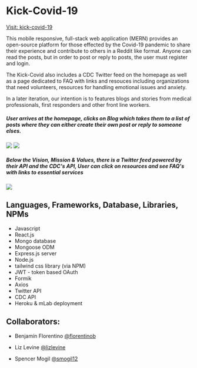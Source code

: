 # Kick-Covid-19

[Visit: kick-covid-19](https://kick-covid19.herokuapp.com/)

This mobile responsive, full-stack web application (MERN) provides an open-source platform for those effected by the Covid-19 pandemic to share their experience and contribute to others in a Reddit like format. Anyone can read the posts, but in order to post or reply to posts, the user must register and login.

The Kick-Covid also includes a CDC Twitter feed on the homepage as well as a page dedicated to FAQ with links and resouces including organizations that need volunteers, resources for handling emotional issues and anxiety.

In a later iteration, our intention is to features blogs and stories from medical professionals, first responders and other front line workers.

##### User arrives at the homepage, clicks on Blog which takes them to a list of posts where they can either create their own post or reply to someone elses.

![](frontend/kick-covid-19/src/assets/images/number_1.gif)
![](frontend/kick-covid-19/src/assets/images/number_1c.gif)

##### Below the Vision, Mission & Values, there is a Twitter feed powered by their API and the CDC's API, User can click on resources and see FAQ's with links to essential services

![](frontend/kick-covid-19/src/assets/images/number_2.gif)

## Languages, Frameworks, Database, Libraries, NPMs

- Javascript
- React.js
- Mongo database
- Mongoose ODM
- Express.js server
- Node.js
- tailwind css library (via NPM)
- JWT - token based OAuth
- Formik
- Axios
- Twitter API
- CDC API
- Heroku & mLab deployment

## Collaborators:

- Benjamin Florentino [@florentinob](https://github.com/florentinob)

- Liz Levine [@lizlevine](https://github.com/lizlevine)

- Spencer Mogil [@smogil12](https://github.com/smogil12)
